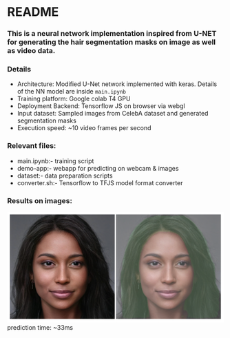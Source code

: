 # README

### This is a neural network implementation inspired from U-NET for generating the hair segmentation masks on image as well as video data.


### Details
- Architecture: Modified U-Net network implemented with keras. Details of the NN model are inside `main.ipynb`
- Training platform: Google colab T4 GPU
- Deployment Backend: Tensorflow JS on browser via webgl
- Input dataset: Sampled images from CelebA dataset and generated segmentation masks
- Execution speed: ~10 video frames per second

### Relevant files:
- main.ipynb:- training script
- demo-app:- webapp for predicting on webcam & images
- dataset:- data preparation scripts
- converter.sh:- Tensorflow to TFJS model format converter

### Results on images:
![Screenshot](result.png)
prediction time: ~33ms

